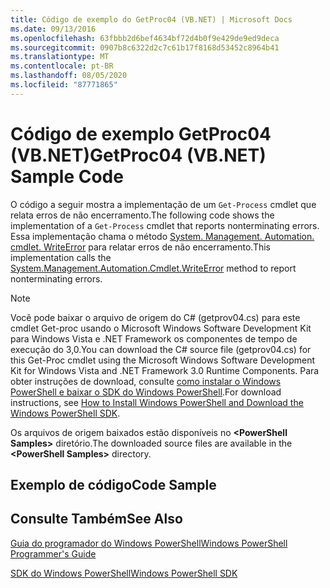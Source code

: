```yaml
---
title: Código de exemplo do GetProc04 (VB.NET) | Microsoft Docs
ms.date: 09/13/2016
ms.openlocfilehash: 63fbbb2d6bef4634bf72d4b0f9e429de9ed9deca
ms.sourcegitcommit: 0907b8c6322d2c7c61b17f8168d53452c8964b41
ms.translationtype: MT
ms.contentlocale: pt-BR
ms.lasthandoff: 08/05/2020
ms.locfileid: "87771865"
---
```

# <a name="getproc04-vbnet-sample-code"></a><span data-ttu-id="c8aee-102">Código de exemplo GetProc04 (VB.NET)</span><span class="sxs-lookup"><span data-stu-id="c8aee-102">GetProc04 (VB.NET) Sample Code</span></span>

<span data-ttu-id="c8aee-103">O código a seguir mostra a implementação de um `Get-Process` cmdlet que relata erros de não encerramento.</span><span class="sxs-lookup"><span data-stu-id="c8aee-103">The following code shows the implementation of a `Get-Process` cmdlet that reports nonterminating errors.</span></span> <span data-ttu-id="c8aee-104">Essa implementação chama o método [System. Management. Automation. cmdlet. WriteError](/dotnet/api/System.Management.Automation.Cmdlet.WriteError) para relatar erros de não encerramento.</span><span class="sxs-lookup"><span data-stu-id="c8aee-104">This implementation calls the [System.Management.Automation.Cmdlet.WriteError](/dotnet/api/System.Management.Automation.Cmdlet.WriteError) method to report nonterminating errors.</span></span>

> [!NOTE]
> <span data-ttu-id="c8aee-105">Você pode baixar o arquivo de origem do C# (getprov04.cs) para este cmdlet Get-proc usando o Microsoft Windows Software Development Kit para Windows Vista e .NET Framework os componentes de tempo de execução do 3,0.</span><span class="sxs-lookup"><span data-stu-id="c8aee-105">You can download the C# source file (getprov04.cs) for this Get-Proc cmdlet using the Microsoft Windows Software Development Kit for Windows Vista and .NET Framework 3.0 Runtime Components.</span></span> <span data-ttu-id="c8aee-106">Para obter instruções de download, consulte [como instalar o Windows PowerShell e baixar o SDK do Windows PowerShell](/powershell/scripting/developer/installing-the-windows-powershell-sdk).</span><span class="sxs-lookup"><span data-stu-id="c8aee-106">For download instructions, see [How to Install Windows PowerShell and Download the Windows PowerShell SDK](/powershell/scripting/developer/installing-the-windows-powershell-sdk).</span></span>
>
> <span data-ttu-id="c8aee-107">Os arquivos de origem baixados estão disponíveis no **\<PowerShell Samples>** diretório.</span><span class="sxs-lookup"><span data-stu-id="c8aee-107">The downloaded source files are available in the **\<PowerShell Samples>** directory.</span></span>

## <a name="code-sample"></a><span data-ttu-id="c8aee-108">Exemplo de código</span><span class="sxs-lookup"><span data-stu-id="c8aee-108">Code Sample</span></span>

<!-- TODO!!!: review snippet reference  [!CODE [Msh_samplesgetproc04#GetProc04vball](Msh_samplesgetproc04#GetProc04vball)]  -->

## <a name="see-also"></a><span data-ttu-id="c8aee-109">Consulte Também</span><span class="sxs-lookup"><span data-stu-id="c8aee-109">See Also</span></span>

[<span data-ttu-id="c8aee-110">Guia do programador do Windows PowerShell</span><span class="sxs-lookup"><span data-stu-id="c8aee-110">Windows PowerShell Programmer's Guide</span></span>](./windows-powershell-programmer-s-guide.md)

[<span data-ttu-id="c8aee-111">SDK do Windows PowerShell</span><span class="sxs-lookup"><span data-stu-id="c8aee-111">Windows PowerShell SDK</span></span>](../windows-powershell-reference.md)
